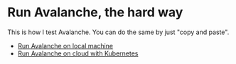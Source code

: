 # Run Avalanche, the hard way

This is how I test Avalanche. You can do the same by just "copy and paste".

- [Run Avalanche on local machine](./run-avalanche-on-local-machine.md)
- [Run Avalanche on cloud with Kubernetes](./run-avalanche-on-cloud-with-kubernetes.md)
